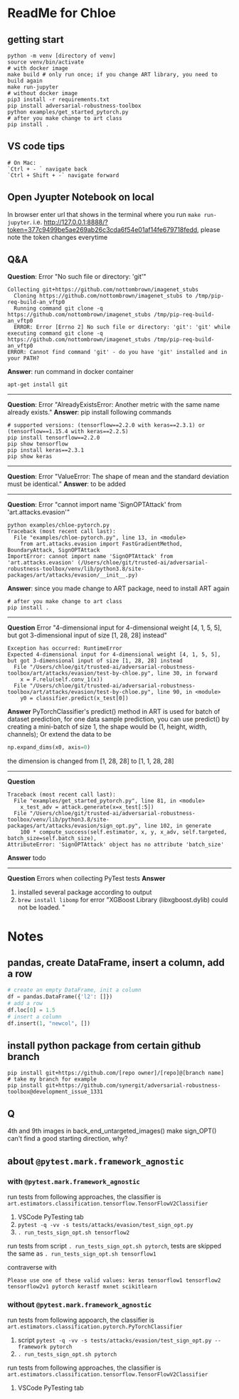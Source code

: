 # ReadMe for Chloe

## getting start
```shell
python -m venv [directory of venv]
source venv/bin/activate
# with docker image
make build # only run once; if you change ART library, you need to build again
make run-jupyter
# without docker image
pip3 install -r requirements.txt
pip install adversarial-robustness-toolbox
python examples/get_started_pytorch.py
# after you make change to art class
pip install .
```
## VS code tips
``` text
# On Mac:
`Ctrl + - ` navigate back
`Ctrl + Shift + -` navigate forward
```
## Open Jyupter Notebook on local

In browser
enter url that shows in the terminal where you run `make run-jupyter`. i.e. http://127.0.0.1:8888/?token=377c9499be5ae269ab26c3cda6f54e01af14fe679718fedd, please note the token changes everytime

## Q&A
**Question**: Error "No such file or directory: 'git'"
```shell
Collecting git+https://github.com/nottombrown/imagenet_stubs
  Cloning https://github.com/nottombrown/imagenet_stubs to /tmp/pip-req-build-an_vftp0
  Running command git clone -q https://github.com/nottombrown/imagenet_stubs /tmp/pip-req-build-an_vftp0
  ERROR: Error [Errno 2] No such file or directory: 'git': 'git' while executing command git clone -q https://github.com/nottombrown/imagenet_stubs /tmp/pip-req-build-an_vftp0
ERROR: Cannot find command 'git' - do you have 'git' installed and in your PATH?
```
**Answer**: run command in docker container
```shell
apt-get install git
```

----
**Question**: Error "AlreadyExistsError: Another metric with the same name already exists."
**Answer**: pip install following commands
```shell
# supported versions: (tensorflow==2.2.0 with keras==2.3.1) or (tensorflow==1.15.4 with keras==2.2.5)
pip install tensorflow==2.2.0
pip show tensorflow
pip install keras==2.3.1
pip show keras
```
----
**Question**: Error "ValueError: The shape of mean and the standard deviation must be identical."
**Answer**: to be added

---

**Question**: Error "cannot import name 'SignOPTAttack' from 'art.attacks.evasion'"
```shell
python examples/chloe-pytorch.py 
Traceback (most recent call last):
  File "examples/chloe-pytorch.py", line 13, in <module>
    from art.attacks.evasion import FastGradientMethod, BoundaryAttack, SignOPTAttack
ImportError: cannot import name 'SignOPTAttack' from 'art.attacks.evasion' (/Users/chloe/git/trusted-ai/adversarial-robustness-toolbox/venv/lib/python3.8/site-packages/art/attacks/evasion/__init__.py)
```
**Answer**: since you made change to ART package, need to install ART again
```shell
# after you make change to art class
pip install .
```
---

**Question** Error "4-dimensional input for 4-dimensional weight [4, 1, 5, 5], but got 3-dimensional input of size [1, 28, 28] instead"
```shell
Exception has occurred: RuntimeError
Expected 4-dimensional input for 4-dimensional weight [4, 1, 5, 5], but got 3-dimensional input of size [1, 28, 28] instead
  File "/Users/chloe/git/trusted-ai/adversarial-robustness-toolbox/art/attacks/evasion/test-by-chloe.py", line 30, in forward
    x = F.relu(self.conv_1(x))
  File "/Users/chloe/git/trusted-ai/adversarial-robustness-toolbox/art/attacks/evasion/test-by-chloe.py", line 90, in <module>
    y0 = classifier.predict(x_test[0])
```
**Answer** PyTorchClassifier's predict() method in ART is used for batch of dataset prediction, for one data sample prediction, you can use predict() by creating a mini-batch of size 1, the shape would be (1, height, width, channels); Or extend the data to be 
```python
np.expand_dims(x0, axis=0)
```
the dimension is changed from [1, 28, 28] to [1, 1, 28, 28]

---
**Question**
```shell
Traceback (most recent call last):
  File "examples/get_started_pytorch.py", line 81, in <module>
    x_test_adv = attack.generate(x=x_test[:5])
  File "/Users/chloe/git/trusted-ai/adversarial-robustness-toolbox/venv/lib/python3.8/site-packages/art/attacks/evasion/sign_opt.py", line 102, in generate
    100 * compute_success(self.estimator, x, y, x_adv, self.targeted, batch_size=self.batch_size),
AttributeError: 'SignOPTAttack' object has no attribute 'batch_size'
```
**Answer**
todo

---
**Question**
Errors when collecting PyTest tests
**Answer**
1. installed several package according to output
2. `brew install libomp` for error "XGBoost Library (libxgboost.dylib) could not be loaded. "

# Notes
## pandas, create DataFrame, insert a column, add a row
```python
# create an empty DataFrame, init a column 
df = pandas.DataFrame({'l2': []}) 
# add a row
df.loc[0] = 1.5
# insert a column 
df.insert(1, "newcol", [])
```

## install python package from certain github branch
```shell
pip install git+https://github.com/[repo owner]/[repo]@[branch name]
# take my branch for example
pip install git+https://github.com/synergit/adversarial-robustness-toolbox@development_issue_1331
```

## Q
4th and 9th images in back_end_untargeted_images() make sign_OPT() can't find a good starting direction, why? 

## about `@pytest.mark.framework_agnostic`
### with `@pytest.mark.framework_agnostic`

run tests from following approaches, the classifier is `art.estimators.classification.tensorflow.TensorFlowV2Classifier` 
1. VSCode PyTesting tab
1. `pytest -q -vv -s tests/attacks/evasion/test_sign_opt.py`
1. `. run_tests_sign_opt.sh tensorflow2`


run tests from script `. run_tests_sign_opt.sh pytorch`, tests are skipped
the same as `. run_tests_sign_opt.sh tensorflow1`

contraverse with 
```
Please use one of these valid values: keras tensorflow1 tensorflow2 tensorflow2v1 pytorch kerastf mxnet scikitlearn
```

### without `@pytest.mark.framework_agnostic`

run tests from following appoarch, the classifier is `art.estimators.classification.pytorch.PyTorchClassifier`
1. script `pytest -q -vv -s tests/attacks/evasion/test_sign_opt.py --framework pytorch`
1. `. run_tests_sign_opt.sh pytorch`


run tests from following approaches, the classifier is `art.estimators.classification.tensorflow.TensorFlowV2Classifier` 
1. VSCode PyTesting tab